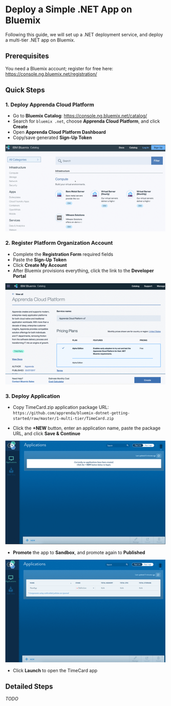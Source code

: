 # Deploy a Simple .NET App on Bluemix
Following this guide, we will set up a .NET deployment service, and deploy a multi-tier .NET app on Bluemix. 

## Prerequisites
You need a Bluemix account; register for free here: https://console.ng.bluemix.net/registration/ 

## Quick Steps
### 1. Deploy Apprenda Cloud Platform

* Go to **Bluemix Catalog**: https://console.ng.bluemix.net/catalog/
* Search for  `bluemix .net`, choose **Apprenda Cloud Platform**, and click **Create**
* Open **Apprenda Cloud Platform Dashboard**
* Copy/save generated **Sign-Up Token**

<img src="https://github.com/apprenda/bluemix-dotnet-getting-started/raw/master/1-multi-tier/images/1-BluemixCatalog.gif" width="500">

### 2. Register Platform Organization Account
* Complete the **Registration Form** required fields
* Paste the **Sign-Up Token**
* Click **Create My Account**
* After Bluemix provisions everything, click the link to the **Developer Portal**

<img src="https://github.com/apprenda/bluemix-dotnet-getting-started/raw/master/1-multi-tier/images/2-LaunchACP.gif" width="500">

### 3. Deploy Application
* Copy TimeCard.zip application package URL:  
`https://github.com/apprenda/bluemix-dotnet-getting-started/raw/master/1-multi-tier/TimeCard.zip`

* Click the **+NEW** button, enter an application name, paste the package URL, and click **Save & Continue**

<img src="https://github.com/apprenda/bluemix-dotnet-getting-started/raw/master/1-multi-tier/images/3-DeployApp.gif" width="500">

* **Promote** the app to **Sandbox**, and promote again to **Published**

<img src="https://github.com/apprenda/bluemix-dotnet-getting-started/raw/master/1-multi-tier/images/4-PromoteApp.gif" width="500">

* Click **Launch** to open the TimeCard app

## Detailed Steps
_TODO_

